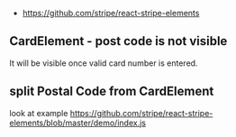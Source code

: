 - https://github.com/stripe/react-stripe-elements

## CardElement - post code is not visible

It will be visible once valid card number is entered.

## split Postal Code from CardElement

look at example https://github.com/stripe/react-stripe-elements/blob/master/demo/index.js
